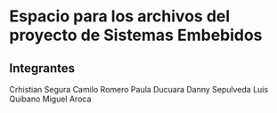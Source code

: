 # Espacio para los archivos del proyecto de Sistemas Embebidos

## Integrantes
Crhistian Segura
Camilo Romero
Paula Ducuara
Danny Sepulveda
Luis Quibano
Miguel Aroca
